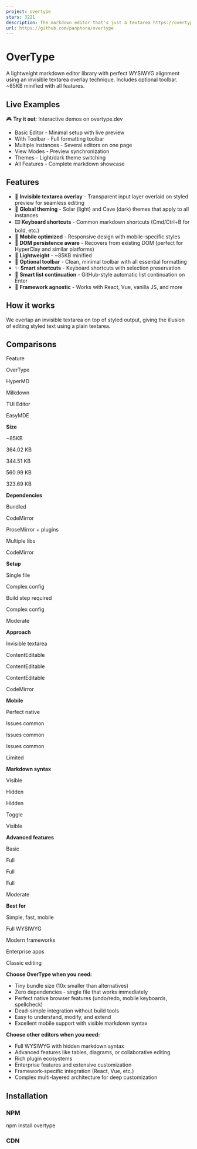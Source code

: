 ```yaml
---
project: overtype
stars: 3221
description: The markdown editor that's just a textarea https://overtype.dev
url: https://github.com/panphora/overtype
---
```


OverType
========

A lightweight markdown editor library with perfect WYSIWYG alignment using an invisible textarea overlay technique. Includes optional toolbar. ~85KB minified with all features.

Live Examples
-------------

🎮 **Try it out**: Interactive demos on overtype.dev

-   Basic Editor - Minimal setup with live preview
-   With Toolbar - Full formatting toolbar
-   Multiple Instances - Several editors on one page
-   View Modes - Preview synchronization
-   Themes - Light/dark theme switching
-   All Features - Complete markdown showcase

Features
--------

-   👻 **Invisible textarea overlay** - Transparent input layer overlaid on styled preview for seamless editing
-   🎨 **Global theming** - Solar (light) and Cave (dark) themes that apply to all instances
-   ⌨️ **Keyboard shortcuts** - Common markdown shortcuts (Cmd/Ctrl+B for bold, etc.)
-   📱 **Mobile optimized** - Responsive design with mobile-specific styles
-   🔄 **DOM persistence aware** - Recovers from existing DOM (perfect for HyperClay and similar platforms)
-   🚀 **Lightweight** - ~85KB minified
-   🎯 **Optional toolbar** - Clean, minimal toolbar with all essential formatting
-   ✨ **Smart shortcuts** - Keyboard shortcuts with selection preservation
-   📝 **Smart list continuation** - GitHub-style automatic list continuation on Enter
-   🔧 **Framework agnostic** - Works with React, Vue, vanilla JS, and more

How it works
------------

We overlap an invisible textarea on top of styled output, giving the illusion of editing styled text using a plain textarea.

Comparisons
-----------

Feature

OverType

HyperMD

Milkdown

TUI Editor

EasyMDE

**Size**

~85KB

364.02 KB

344.51 KB

560.99 KB

323.69 KB

**Dependencies**

Bundled

CodeMirror

ProseMirror + plugins

Multiple libs

CodeMirror

**Setup**

Single file

Complex config

Build step required

Complex config

Moderate

**Approach**

Invisible textarea

ContentEditable

ContentEditable

ContentEditable

CodeMirror

**Mobile**

Perfect native

Issues common

Issues common

Issues common

Limited

**Markdown syntax**

Visible

Hidden

Hidden

Toggle

Visible

**Advanced features**

Basic

Full

Full

Full

Moderate

**Best for**

Simple, fast, mobile

Full WYSIWYG

Modern frameworks

Enterprise apps

Classic editing

**Choose OverType when you need:**

-   Tiny bundle size (10x smaller than alternatives)
-   Zero dependencies - single file that works immediately
-   Perfect native browser features (undo/redo, mobile keyboards, spellcheck)
-   Dead-simple integration without build tools
-   Easy to understand, modify, and extend
-   Excellent mobile support with visible markdown syntax

**Choose other editors when you need:**

-   Full WYSIWYG with hidden markdown syntax
-   Advanced features like tables, diagrams, or collaborative editing
-   Rich plugin ecosystems
-   Enterprise features and extensive customization
-   Framework-specific integration (React, Vue, etc.)
-   Complex multi-layered architecture for deep customization

Installation
------------

### NPM

npm install overtype

### CDN

<script src\="https://unpkg.com/overtype/dist/overtype.min.js"\></script\>

Quick Start
-----------

// Create a single editor
const \[editor\] \= new OverType('#editor', {
  value: '# Hello World',
  theme: 'solar'
});

// Get/set content
editor.getValue();
editor.setValue('# New Content');

// Change theme
editor.setTheme('cave');

Usage
-----

### Basic Editor

<div id\="editor" style\="height: 400px;"\></div\>

<script\>
  const \[editor\] \= new OverType('#editor', {
    placeholder: 'Start typing markdown...',
    value: '# Welcome\\n\\nStart writing \*\*markdown\*\* here!',
    onChange: (value, instance) \=> {
      console.log('Content changed:', value);
    }
  });
</script\>

### Toolbar & View Modes

// Enable the toolbar with view mode switcher
const \[editor\] \= new OverType('#editor', {
  toolbar: true,  // Enables the toolbar
  value: '# Document\\n\\nSelect text and use the toolbar buttons!'
});

// Toolbar provides:
// - Bold, Italic formatting
// - Heading levels (H1, H2, H3)
// - Links, inline code, code blocks
// - Bullet and numbered lists
// - View mode switcher (eye icon dropdown)
// - All with keyboard shortcuts!

// Three view modes available via toolbar dropdown:
// 1. Normal Edit - Default WYSIWYG markdown editing
// 2. Plain Textarea - Shows raw markdown without preview overlay
// 3. Preview Mode - Read-only rendered preview with clickable links

// Programmatically switch modes:
editor.showPlainTextarea(true);   // Switch to plain textarea mode
editor.showPreviewMode(true);     // Switch to preview mode

### Keyboard Shortcuts

The toolbar and keyboard shortcuts work together seamlessly:

-   **Cmd/Ctrl + B** - Bold
-   **Cmd/Ctrl + I** - Italic
-   **Cmd/Ctrl + K** - Insert link
-   **Cmd/Ctrl + Shift + 7** - Numbered list
-   **Cmd/Ctrl + Shift + 8** - Bullet list

All shortcuts preserve text selection, allowing you to apply multiple formats quickly.

### Multiple Editors

// Initialize multiple editors at once
const editors \= OverType.init('.markdown-editor', {
  theme: 'cave',
  fontSize: '16px'
});

// Each editor is independent
editors.forEach((editor, index) \=> {
  editor.setValue(\`# Editor ${index + 1}\`);
});

### Form Integration

// Use with form validation
const \[editor\] \= new OverType('#message', {
  placeholder: 'Your message...',
  textareaProps: {
    required: true,
    maxLength: 500,
    name: 'message'
  }
});

// The textarea will work with native form validation
document.querySelector('form').addEventListener('submit', (e) \=> {
  const content \= editor.getValue();
  // Form will automatically validate required field
});

### Custom Theme

const \[editor\] \= new OverType('#editor', {
  theme: {
    name: 'my-theme',
    colors: {
      bgPrimary: '#faf0ca',
      bgSecondary: '#ffffff',
      text: '#0d3b66',
      h1: '#f95738',
      h2: '#ee964b',
      h3: '#3d8a51',
      strong: '#ee964b',
      em: '#f95738',
      link: '#0d3b66',
      code: '#0d3b66',
      codeBg: 'rgba(244, 211, 94, 0.2)',
      blockquote: '#5a7a9b',
      hr: '#5a7a9b',
      syntaxMarker: 'rgba(13, 59, 102, 0.52)',
      cursor: '#f95738',
      selection: 'rgba(244, 211, 94, 0.4)'
    }
  }
});

### Preview & HTML Export

Generate HTML previews or export the rendered content:

const \[editor\] \= new OverType('#editor', {
  value: '# Title\\n\\n\*\*Bold\*\* text with \[links\](https://example.com)'
});

// Get the raw markdown
const markdown \= editor.getValue();
// Returns: "# Title\\n\\n\*\*Bold\*\* text with \[links\](https://example.com)"

// Get rendered HTML with syntax markers (for debugging/inspection)
const html \= editor.getRenderedHTML();
// Returns HTML with <span class="syntax-marker"> elements visible

// Get clean HTML for export (no OverType-specific markup)
const cleanHTML \= editor.getRenderedHTML({ cleanHTML: true });
// Returns clean HTML suitable for saving/exporting

// Convenience method for clean HTML
const exportHTML \= editor.getCleanHTML();
// Same as getRenderedHTML({ cleanHTML: true })

// Get the current preview element's HTML (actual DOM content)
const previewHTML \= editor.getPreviewHTML();
// Returns exactly what's shown in the editor's preview layer

// Example: Export clean HTML to server
const htmlToSave \= editor.getCleanHTML();  // No syntax markers
// Example: Clone exact preview appearance
document.getElementById('clone').innerHTML \= editor.getPreviewHTML();

### Stats Bar

Enable a built-in stats bar that shows character, word, and line counts:

// Enable stats bar on initialization
const \[editor\] \= new OverType('#editor', {
  showStats: true
});

// Show or hide stats bar dynamically
editor.showStats(true);  // Show
editor.showStats(false); // Hide

// Custom stats format
const \[editor\] \= new OverType('#editor', {
  showStats: true,
  statsFormatter: (stats) \=> {
    // stats object contains: { chars, words, lines, line, column }
    return \`<span>${stats.chars} characters</span>
            <span>${stats.words} words</span>
            <span>${stats.lines} lines</span>
            <span>Line ${stats.line}, Col ${stats.column}</span>\`;
  }
});

The stats bar automatically adapts to your theme colors using CSS variables.

### React Component

function MarkdownEditor({ value, onChange }) {
  const ref \= useRef();
  const editorRef \= useRef();
  
  useEffect(() \=> {
    const \[instance\] \= OverType.init(ref.current, {
      value,
      onChange
    });
    editorRef.current \= instance;
    
    return () \=> editorRef.current?.destroy();
  }, \[\]);
  
  useEffect(() \=> {
    if (editorRef.current && value !== editorRef.current.getValue()) {
      editorRef.current.setValue(value);
    }
  }, \[value\]);
  
  return <div ref\={ref} style\={{ height: '400px' }} />;
}

API
---

### Constructor

new OverType(target, options)

**Parameters:**

-   `target` - Selector string, Element, NodeList, or Array of elements
-   `options` - Configuration object (see below)

**Returns:** Array of OverType instances (always an array, even for single element)

### Options

{
  // Typography
  fontSize: '14px',
  lineHeight: 1.6,
  fontFamily: 'monospace',
  padding: '16px',
  
  // Theme - 'solar', 'cave', or custom theme object
  theme: 'solar',
  
  // Custom colors (override theme colors)
  colors: {
    h1: '#e63946',
    h2: '#457b9d',
    // ... any color variable
  },
  
  // Mobile styles (applied at <= 640px)
  mobile: {
    fontSize: '16px',
    padding: '12px',
    lineHeight: 1.5
  },
  
  // Behavior
  autofocus: false,
  placeholder: 'Start typing...',
  value: '',
  
  // Auto-resize
  autoResize: false,      // Auto-expand height with content
  minHeight: '100px',     // Minimum height when autoResize is enabled
  maxHeight: null,        // Maximum height (null = unlimited)
  
  // Native textarea properties
  textareaProps: {
    required: true,
    maxLength: 500,
    name: 'content',
    // Any HTML textarea attribute
  },
  
  // Toolbar
  toolbar: false,         // Enable/disable toolbar with formatting buttons
  
  // Smart lists
  smartLists: true,       // Enable GitHub-style list continuation on Enter
  
  // Stats bar
  showStats: false,       // Enable/disable stats bar
  statsFormatter: (stats) \=> {  // Custom stats format
    return \`${stats.chars} chars | ${stats.words} words\`;
  },
  
  // Callbacks
  onChange: (value, instance) \=> {},
  onKeydown: (event, instance) \=> {}
}

### Instance Methods

// Get current markdown content
editor.getValue()

// Set markdown content
editor.setValue(markdown)

// Get rendered HTML of the current content
editor.getRenderedHTML()                    // With syntax markers (for debugging)
editor.getRenderedHTML({ cleanHTML: true }) // Clean HTML without OverType markup
editor.getCleanHTML()                       // Alias for getRenderedHTML({ cleanHTML: true })

// Get the current preview element's HTML
editor.getPreviewHTML()            // Actual DOM content from preview layer

// Change theme
editor.setTheme('cave')  // Built-in theme name
editor.setTheme(customThemeObject)  // Custom theme

// View modes
editor.showPlainTextarea(true)    // Switch to plain textarea mode
editor.showPlainTextarea(false)   // Switch back to normal mode
editor.showPreviewMode(true)      // Switch to preview mode
editor.showPreviewMode(false)     // Switch back to normal mode

// Focus/blur
editor.focus()
editor.blur()

// Show or hide stats bar
editor.showStats(true)   // Show stats
editor.showStats(false)  // Hide stats

// Check if initialized
editor.isInitialized()

// Re-initialize with new options
editor.reinit(options)

// Destroy the editor
editor.destroy()

### Static Methods

// Set global theme (affects all instances)
OverType.setTheme('cave')  // Built-in theme
OverType.setTheme(customTheme)  // Custom theme object
OverType.setTheme('solar', { h1: '#custom' })  // Override specific colors

// Initialize multiple editors (same as constructor)
OverType.init(target, options)

// Get instance from element
OverType.getInstance(element)

// Destroy all instances
OverType.destroyAll()

// Access themes
OverType.themes.solar
OverType.themes.cave

Keyboard Shortcuts
------------------

Shortcut

Action

Cmd/Ctrl + B

Toggle bold

Cmd/Ctrl + I

Toggle italic

Cmd/Ctrl + K

Wrap in code

Cmd/Ctrl + Shift + K

Insert link

Cmd/Ctrl + Shift + 7

Toggle numbered list

Cmd/Ctrl + Shift + 8

Toggle bullet list

Supported Markdown
------------------

-   **Headers** - `# H1`, `## H2`, `### H3`
-   **Bold** - `**text**` or `__text__`
-   **Italic** - `*text*` or `_text_`
-   **Code** - `` `inline code` ``
-   **Links** - `[text](url)`
-   **Lists** - `- item`, `* item`, `1. item`
-   **Blockquotes** - `> quote`
-   **Horizontal rule** - `---`, `***`, or `___`

Note: Markdown syntax remains visible but styled (e.g., `**bold**` shows with styled markers).

DOM Persistence & Re-initialization
-----------------------------------

OverType is designed to work with platforms that persist DOM across page loads (like HyperClay):

// Safe to call multiple times - will recover existing editors
OverType.init('.editor');

// The library will:
// 1. Check for existing OverType DOM structure
// 2. Recover content from existing textarea if found
// 3. Re-establish event bindings
// 4. Or create fresh editor if no existing DOM

Examples
--------

Check the `examples` folder for complete examples:

-   `basic.html` - Simple single editor
-   `multiple.html` - Multiple independent editors
-   `custom-theme.html` - Theme customization
-   `dynamic.html` - Dynamic creation/destruction

Limitations
-----------

Due to the transparent textarea overlay approach, OverType has some intentional design limitations:

### Images Not Supported

Images (`![alt](url)`) are not rendered. Variable-height images would break the character alignment between textarea and preview.

### Monospace Font Required

All text must use a monospace font to maintain alignment. Variable-width fonts would cause the textarea cursor position to drift from the visual text position.

### Fixed Font Size

All content must use the same font size. Different sizes for headers or other elements would break vertical alignment.

### Visible Markdown Syntax

All markdown formatting characters remain visible (e.g., `**bold**` shows the asterisks). This is intentional - hiding them would break the 1:1 character mapping.

### Links Require Modifier Key

Links are clickable with Cmd/Ctrl+Click only. Direct clicking would interfere with text editing since clicks need to position the cursor in the textarea.

These limitations are what enable OverType's core benefits: perfect native textarea behavior, tiny size, and zero complexity.

Development
-----------

# Install dependencies
npm install

# Development build with watch
npm run dev

# Production build
npm run build

# Run tests
npm test

# Check bundle size
npm run size

Browser Support
---------------

-   Chrome 62+
-   Firefox 78+
-   Safari 16+
-   Edge (Chromium)

Requires support for:

-   CSS Custom Properties
-   ES6 features
-   Lookbehind assertions in RegExp (for italic parsing)

Architecture
------------

OverType uses a unique invisible textarea overlay approach:

1.  **Two perfectly aligned layers:**
    
    -   Invisible textarea (top) - handles input and cursor
    -   Styled preview div (bottom) - shows formatted markdown
2.  **Character-perfect alignment:**
    
    -   Monospace font required
    -   No size changes in styling
    -   Syntax markers remain visible
3.  **Single source of truth:**
    
    -   Textarea content drives everything
    -   One-way data flow: textarea → parser → preview

Contributors
------------

Special thanks to:

-   Josh Doman - Fixed inline code formatting preservation (#6), improved code fence detection (#19)
-   kbhomes - Fixed text selection desynchronization during overscroll (#17)
-   merlinz01 - Initial TypeScript definitions implementation (#20)
-   Max Bernstein - Fixed typo in website (#11)
-   davidlazar - Suggested view mode feature for toggling overlay and preview modes (#24)

License
-------

MIT

Contributing
------------

Contributions are welcome! Please feel free to submit a Pull Request.

* * *

Built with the radical idea that sometimes dumb ideas work.

* * *

**Ready for another radical idea?**  
Let's remove every layer of the web application stack.

### Hyperclay

Hyperclay by @panphora allows you to make a web app in a single, portable, self-updating, vanilla HTML file. No frameworks, no build steps, no deployment pipelines. Just a single HTML file that persists its own state and can be edited live.

Think of it as a Google Document for interactive code, where the UI, logic, and data all live in one self-modifying file. Share apps instantly, edit them directly, use them offline.
